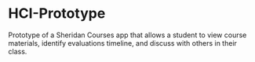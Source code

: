 # HCI-Prototype
Prototype of a Sheridan Courses app that allows a student to view course materials, identify evaluations timeline, and discuss with others in their class.
